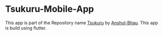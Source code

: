 # Tsukuru-Mobile-App
This app is part of the Repository name [Tsukuru](https://github.com/Anshul-Bhau/Tsukuru) by [Anshul-Bhau](https://github.com/Anshul-Bhau). This app is build using flutter.
